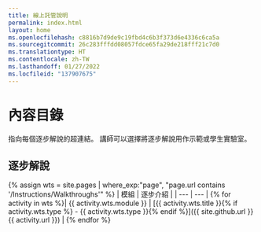 ```yaml
---
title: 線上託管說明
permalink: index.html
layout: home
ms.openlocfilehash: c8816b7d9de9c19fbd4c6b3f373d6e4336c6ca5a
ms.sourcegitcommit: 26c283fffdd08057fdce65fa29de218fff21c7d0
ms.translationtype: HT
ms.contentlocale: zh-TW
ms.lasthandoff: 01/27/2022
ms.locfileid: "137907675"
---
```

# <a name="content-directory"></a>內容目錄

指向每個逐步解說的超連結。 講師可以選擇將逐步解說用作示範或學生實驗室。 

## <a name="walkthroughs"></a>逐步解說

{% assign wts = site.pages | where_exp:"page", "page.url contains '/Instructions/Walkthroughs'" %}
| 模組 | 逐步介紹 |
| --- | --- | 
{% for activity in wts %}| {{ activity.wts.module }} | [{{ activity.wts.title }}{% if activity.wts.type %} - {{ activity.wts.type }}{% endif %}]({{ site.github.url }}{{ activity.url }}) |
{% endfor %}

